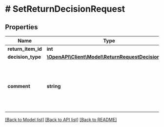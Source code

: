 # # SetReturnDecisionRequest

## Properties

Name | Type | Description | Notes
------------ | ------------- | ------------- | -------------
**return_item_id** | **int** | Идентификатор товара в возврате. |
**decision_type** | [**\OpenAPI\Client\Model\ReturnRequestDecisionType**](ReturnRequestDecisionType.md) |  |
**comment** | **string** | Комментарий к решению. Укажите:  * для &#x60;REFUND_MONEY_INCLUDING_SHIPMENT&#x60;— стоимость обратной пересылки;  * для &#x60;REPAIR&#x60; — когда вы устраните недостатки товара;  * для &#x60;DECLINE_REFUND&#x60; — причину отказа;  * для &#x60;OTHER_DECISION&#x60; — какое решение вы предлагаете. | [optional]

[[Back to Model list]](../../README.md#models) [[Back to API list]](../../README.md#endpoints) [[Back to README]](../../README.md)
